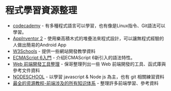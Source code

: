# 程式學習資源整理

* [codecademy](https://www.codecademy.com/) - 有多種程式語言可以學習，也有像是Linux指令、Git語法可以學習。
* [AppInventor 2](http://appinventor.mit.edu/explore/) - 使用樂高積木式的堆疊法來程式設計，可以讓無程式經驗的人做出簡易的Android App
* [W3Schools](http://www.w3schools.com/) - 提供一些網站開發教學資料
* [ECMAScript 6入門](http://es6.ruanyifeng.com/) - 介绍ECMAScript 6新引入的語法特性。
* [Web 前端開發工具整理](https://github.com/doggy8088/frontend-tools) - 保哥整理列出一些 Web 前端開發的工具、函式庫與參考文件資料
* [NODESCHOOL](http://nodeschool.io/) - 以學習 javascript & Node js 為主，也有 git 相關練習資料
* [最全的资源教程-前端涉及的所有知识体系](https://github.com/AutumnsWind/Front-end-tutorial) - 整理許多前端學習、參考資料
